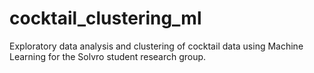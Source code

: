 # cocktail_clustering_ml
Exploratory data analysis and clustering of cocktail data using Machine Learning for the Solvro student research group.
